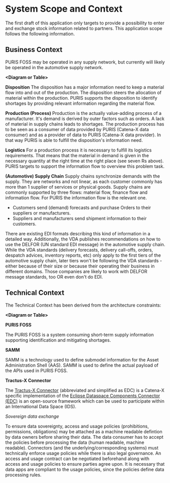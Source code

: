 # System Scope and Context

The first draft of this application only targets to provide a possibility to enter and exchange stock information 
related to partners. This application scope follows the following information.

## Business Context

PURIS FOSS may be operated in any supply network, but currently will likely be operated in the
automotive supply network.

**\<Diagram or Table>**

**Disposition**
The disposition has a major information need to keep a material flow into and out of the production. The disposition steers the allocation of material within the production. PURIS supports the disposition to identify shortages by providing relevant information regarding the material flow.

**Production (Process)**
Production is the actually value-adding process of a manufacturer. It's demand is derived by outer factors such as orders. A lack of material in supply chains leads to shortages. The production process has to be seen as a consumer of data provided by PURIS (Catena-X data consumer) and as a provider of data to PURIS (Catena-X data provider). In that way PURIS is able to fulfill the disposition's information need.

**Logistics**
For a production process it is necessary to fulfill its logistics requirements. That means that the material in demand is given in the necessary quantity at the right time at the right place (see seven Rs above). PURIS targets to support the information flow to overview this problem task.

**(Automotive) Supply Chain**
Supply chains synchronize demands with the supply. They are networks and not linear, as each customer commonly has more than 1 supplier of services or physical goods. Supply chains are commonly supported by three flows: material flow, finance flow and information flow. For PURIS the information flow is the relevant one.

- Customers send (demand) forecasts and purchase Orders to their suppliers or manufacturers.
- Suppliers and manufacturers send shipment information to their customers.

There are existing EDI formats describing this kind of information in a detailed way. Additionally, the VDA publishes recommendations on how to use the DELFOR (UN standard EDI message) in the automotive supply chain. While the VDA standards (delivery forecasts, delivery call-offs, orders, despatch advices, inventory reports, etc) only apply to the first tiers of the automotive supply chain, later tiers won't be following the VDA standards - either because of their size or because their operating their business in different domains. Those companies are likely to work with DELFOR message standards, too OR even don't do EDI.

## Technical Context

The Technical Context has been derived from the architecture constraints:

**\<Diagram or Table>**

**PURIS FOSS**

The PURIS FOSS is a system consuming short-term supply information supporting identification and mitigating shortages.

**SAMM**

SAMM is a technology used to define submodel information for the Asset Administration Shell (AAS). SAMM is used to define the actual payload of the APIs used in PURIS FOSS.

**Tractus-X Connector**

The [Tractus-X Connector](https://github.com/eclipse-tractusx/tractusx-edc) (abbreviated and simplified as EDC) is a Catena-X specific implementation of the [Eclipse Dataspace Components Connector (EDC)](https://github.com/eclipse-edc/Connector) is an open-source framework which can be used to participate within an International Data Space (IDS).

*Sovereign data exchange*

To ensure data sovereignty, access and usage policies (prohibitions, permissions, obligations) may be attached as a machine readable defintion by data owners before sharing their data. The data consumer has to accept the policies before processing the data (human readable, machine readable). Connectors (and the underlying/corresponding systems) must technically enforce usage policies while there is also legal governance. An access and usage contract can be negotiated beforehand along with access and usage policies to ensure parties agree upon. It is necessary that data apps are compliant to the usage policies, since the policies define data processing rules.
